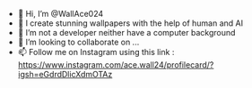 - 👋 Hi, I’m @WallAce024
- 👀 I create stunning wallpapers with the help of human and AI
- 🌱 I’m not a developer neither have a computer background 
- 💞️ I’m looking to collaborate on ...
- 📫 Follow me on Instagram using this link : https://www.instagram.com/ace.wall24/profilecard/?igsh=eGdrdDlicXdmOTAz 
  

<!---
WallAce024/WallAce024 is a ✨ special ✨ repository because its `README.md` (this file) appears on your GitHub profile.
You can click the Preview link to take a look at your changes.
--->

